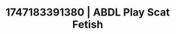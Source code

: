 ---
categories:
- Thigh worship
- Immersive passion
- Retro fantasy play
- Erotic silhouette
- Erotic duality
image: /assets/images/1747183391380.jpg
layout: post
seo:
  description: Featured content with sensual ABDL Play, Scat Fetish. HD images available.
  keywords: ABDL Play, Scat Fetish
  og_image: /assets/images/1747183391380.jpg
  schema_type: VisualArtwork
tags:
- ABDL Play
- '#1747183391380'
- Scat Fetish
title: 1747183391380 | ABDL Play Scat Fetish
---